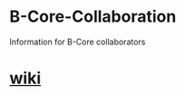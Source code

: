 # B-Core-Collaboration

Information for B-Core collaborators		

# [wiki](http://gitlab.bcore.ohsu.edu/ohsu/B-Core-Collaboration/wikis/home)